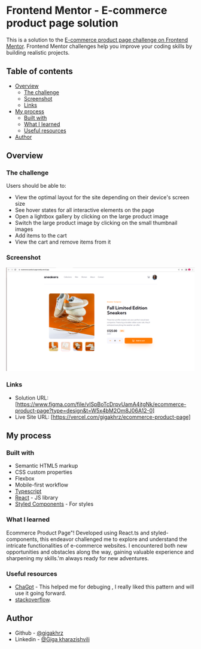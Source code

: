 # Frontend Mentor - E-commerce product page solution

This is a solution to the [E-commerce product page challenge on Frontend Mentor](https://www.frontendmentor.io/challenges/ecommerce-product-page-UPsZ9MJp6). Frontend Mentor challenges help you improve your coding skills by building realistic projects.

## Table of contents

- [Overview](#overview)
  - [The challenge](#the-challenge)
  - [Screenshot](#screenshot)
  - [Links](#links)
- [My process](#my-process)
  - [Built with](#built-with)
  - [What I learned](#what-i-learned)
  - [Useful resources](#useful-resources)
- [Author](#author)

## Overview

### The challenge

Users should be able to:

- View the optimal layout for the site depending on their device's screen size
- See hover states for all interactive elements on the page
- Open a lightbox gallery by clicking on the large product image
- Switch the large product image by clicking on the small thumbnail images
- Add items to the cart
- View the cart and remove items from it

### Screenshot

![](./src/assets/Screenshot%20from%202023-06-04%2016-49-06.png)

### Links

- Solution URL: [https://www.figma.com/file/vISpBoTcDrpvUamA4itgNk/ecommerce-product-page?type=design&t=W5x4bM2Om8J06A12-0]
- Live Site URL: [https://vercel.com/gigakhrz/ecommerce-product-page]

## My process

### Built with

- Semantic HTML5 markup
- CSS custom properties
- Flexbox
- Mobile-first workflow
- [Typescript](https://www.typescriptlang.org/)
- [React](https://reactjs.org/) - JS library
- [Styled Components](https://styled-components.com/) - For styles

### What I learned

Ecommerce Product Page"! Developed using React.ts and styled-components, this endeavor challenged me to explore and understand the intricate functionalities of e-commerce websites. I encountered both new opportunities and obstacles along the way, gaining valuable experience and sharpening my skills.'m always ready for new adventures.

### Useful resources

- [ChaGpt](https://chat.openai.com/) - This helped me for debuging , I really liked this pattern and will use it going forward.
- [stackoverflow](https://stackoverflow.com/).

## Author

- Github - [@gigakhrz](https://github.com/gigakhrz)
- Linkedin - [@Giga kharazishvili](https://www.linkedin.com/in/giga-kharazishvili-978b2b204/)
